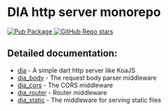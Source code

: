 # DIA http server monorepo

<a href="https://pub.dartlang.org/packages/dia">  
    <img src="https://img.shields.io/pub/v/dia.svg"  
      alt="Pub Package" />  
</a>
<a href="https://github.com/unger1984/dia">  
    <img alt="GitHub Repo stars" src="https://img.shields.io/github/stars/unger1984/dia">
</a>

## Detailed documentation:

* [dia](packages/dia/README.md) - A simple dart http server like KoaJS
* [dia_body](packages/dia_body/README.md) - The request body parser middleware
* [dia_cors](packages/dia_cors/README.md) - The CORS middleware
* [dia_router](packages/dia_router/README.md) - Router middleware
* [dia_static](packages/dia_static/README.md) - The middleware for serving static files